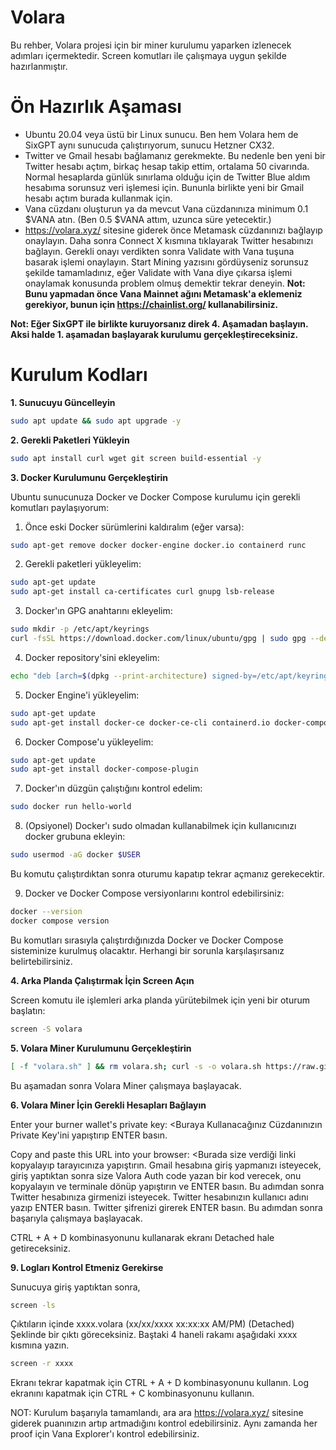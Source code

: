# Volara
Bu rehber, Volara projesi için bir miner kurulumu yaparken izlenecek adımları içermektedir. Screen komutları ile çalışmaya uygun şekilde hazırlanmıştır.

# Ön Hazırlık Aşaması

- Ubuntu 20.04 veya üstü bir Linux sunucu. Ben hem Volara hem de SixGPT aynı sunucuda çalıştırıyorum, sunucu Hetzner CX32.
- Twitter ve Gmail hesabı bağlamanız gerekmekte. Bu nedenle ben yeni bir Twitter hesabı açtım, birkaç hesap takip ettim, ortalama 50 civarında. Normal hesaplarda günlük sınırlama olduğu için de Twitter Blue aldım hesabıma sorunsuz veri işlemesi için. Bununla birlikte yeni bir Gmail hesabı açtım burada kullanmak için.
- Vana cüzdanı oluşturun ya da mevcut Vana cüzdanınıza minimum 0.1 $VANA atın. (Ben 0.5 $VANA attım, uzunca süre yetecektir.)
- https://volara.xyz/ sitesine giderek önce Metamask cüzdanınızı bağlayıp onaylayın. Daha sonra Connect X kısmına tıklayarak Twitter hesabınızı bağlayın. Gerekli onayı verdikten sonra Validate with Vana tuşuna basarak işlemi onaylayın. Start Mining yazısını gördüyseniz sorunsuz şekilde tamamladınız, eğer Validate with Vana diye çıkarsa işlemi onaylamak konusunda problem olmuş demektir tekrar deneyin. **Not: Bunu yapmadan önce Vana Mainnet ağını Metamask'a eklemeniz gerekiyor, bunun için https://chainlist.org/ kullanabilirsiniz.**

**Not: Eğer SixGPT ile birlikte kuruyorsanız direk 4. Aşamadan başlayın. Aksi halde 1. aşamadan başlayarak kurulumu gerçekleştireceksiniz.**

# Kurulum Kodları

**1. Sunucuyu Güncelleyin**

```bash
sudo apt update && sudo apt upgrade -y 
```

**2. Gerekli Paketleri Yükleyin**

```bash
sudo apt install curl wget git screen build-essential -y
```

**3. Docker Kurulumunu Gerçekleştirin**

Ubuntu sunucunuza Docker ve Docker Compose kurulumu için gerekli komutları paylaşıyorum:

1. Önce eski Docker sürümlerini kaldıralım (eğer varsa):
```bash
sudo apt-get remove docker docker-engine docker.io containerd runc
```

2. Gerekli paketleri yükleyelim:
```bash
sudo apt-get update
sudo apt-get install ca-certificates curl gnupg lsb-release
```

3. Docker'ın GPG anahtarını ekleyelim:
```bash
sudo mkdir -p /etc/apt/keyrings
curl -fsSL https://download.docker.com/linux/ubuntu/gpg | sudo gpg --dearmor -o /etc/apt/keyrings/docker.gpg
```

4. Docker repository'sini ekleyelim:
```bash
echo "deb [arch=$(dpkg --print-architecture) signed-by=/etc/apt/keyrings/docker.gpg] https://download.docker.com/linux/ubuntu $(lsb_release -cs) stable" | sudo tee /etc/apt/sources.list.d/docker.list > /dev/null
```

5. Docker Engine'i yükleyelim:
```bash
sudo apt-get update
sudo apt-get install docker-ce docker-ce-cli containerd.io docker-compose-plugin
```

6. Docker Compose'u yükleyelim:
```bash
sudo apt-get update
sudo apt-get install docker-compose-plugin
```

7. Docker'ın düzgün çalıştığını kontrol edelim:
```bash
sudo docker run hello-world
```

8. (Opsiyonel) Docker'ı sudo olmadan kullanabilmek için kullanıcınızı docker grubuna ekleyin:
```bash
sudo usermod -aG docker $USER
```
Bu komutu çalıştırdıktan sonra oturumu kapatıp tekrar açmanız gerekecektir.

9. Docker ve Docker Compose versiyonlarını kontrol edebilirsiniz:
```bash
docker --version
docker compose version
```

Bu komutları sırasıyla çalıştırdığınızda Docker ve Docker Compose sisteminize kurulmuş olacaktır. Herhangi bir sorunla karşılaşırsanız belirtebilirsiniz.

**4. Arka Planda Çalıştırmak İçin Screen Açın**

Screen komutu ile işlemleri arka planda yürütebilmek için yeni bir oturum başlatın:
```bash
screen -S volara
```

**5. Volara Miner Kurulumunu Gerçekleştirin**
```bash
[ -f "volara.sh" ] && rm volara.sh; curl -s -o volara.sh https://raw.githubusercontent.com/volaradlp/minercli/refs/heads/main/run_docker.sh && chmod +x volara.sh && ./volara.sh
```

Bu aşamadan sonra Volara Miner çalışmaya başlayacak.

**6. Volara Miner İçin Gerekli Hesapları Bağlayın**

Enter your burner wallet's private key: <Buraya Kullanacağınız Cüzdanınızın Private Key'ini yapıştırıp ENTER basın.

Copy and paste this URL into your browser: <Burada size verdiği linki kopyalayıp tarayıcınıza yapıştırın. Gmail hesabına giriş yapmanızı isteyecek, giriş yaptıktan sonra size Valora Auth code yazan bir kod verecek, onu kopyalayın ve terminale dönüp yapıştırın ve ENTER basın.
Bu adımdan sonra Twitter hesabınıza girmenizi isteyecek.
Twitter hesabınızın kullanıcı adını yazıp ENTER basın.
Twitter şifrenizi girerek ENTER basın.
Bu adımdan sonra başarıyla çalışmaya başlayacak.

CTRL + A + D kombinasyonunu kullanarak ekranı Detached hale getireceksiniz.

**9. Logları Kontrol Etmeniz Gerekirse**

Sunucuya giriş yaptıktan sonra, 
```bash
screen -ls
```

Çıktıların içinde 
xxxx.volara (xx/xx/xxxx xx:xx:xx AM/PM)    (Detached)
Şeklinde bir çıktı göreceksiniz. Baştaki 4 haneli rakamı aşağıdaki xxxx kısmına yazın.

```bash
screen -r xxxx
```

Ekranı tekrar kapatmak için CTRL + A + D kombinasyonunu kullanın.
Log ekranını kapatmak için CTRL + C kombinasyonunu kullanın.

NOT: Kurulum başarıyla tamamlandı, ara ara https://volara.xyz/ sitesine giderek puanınızın artıp artmadığını kontrol edebilirsiniz. Aynı zamanda her proof için Vana Explorer'ı kontrol edebilirsiniz.
